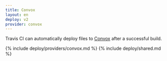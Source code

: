```yaml
---
title: Convox
layout: en
deploy: v2
provider: convox
---
```


Travis CI can automatically deploy files to [Convox](https://convox.com)
after a successful build.

{% include deploy/providers/convox.md %}
{% include deploy/shared.md %}

